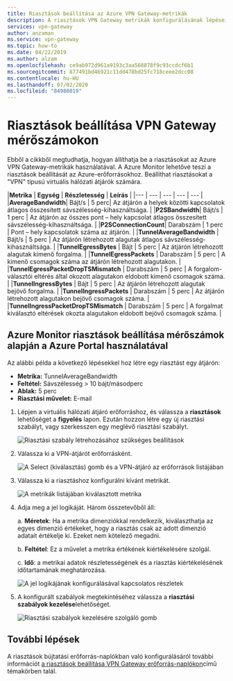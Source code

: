 ```yaml
---
title: Riasztások beállítása az Azure VPN Gateway-metrikák
description: A riasztások VPN Gateway metrikák konfigurálásának lépései
services: vpn-gateway
author: anzaman
ms.service: vpn-gateway
ms.topic: how-to
ms.date: 04/22/2019
ms.author: alzam
ms.openlocfilehash: ce9ab972d961a9193c3aa568878f9c93ccdcf6b1
ms.sourcegitcommit: 877491bd46921c11dd478bd25fc718ceee2dcc08
ms.contentlocale: hu-HU
ms.lasthandoff: 07/02/2020
ms.locfileid: "84988019"
---
```

# <a name="set-up-alerts-on-vpn-gateway-metrics"></a>Riasztások beállítása VPN Gateway mérőszámokon

Ebből a cikkből megtudhatja, hogyan állíthatja be a riasztásokat az Azure VPN Gateway-metrikák használatával. A Azure Monitor lehetővé teszi a riasztások beállítását az Azure-erőforrásokhoz. Beállíthat riasztásokat a "VPN" típusú virtuális hálózati átjárók számára.


|**Metrika**   | **Egység** | **Részletesség** | **Leírás** | 
|---       | ---        | ---       | ---            | ---       |
|**AverageBandwidth**| Bájt/s  | 5 perc| Az átjárón a helyek közötti kapcsolatok átlagos összesített sávszélesség-kihasználtsága.     |
|**P2SBandwidth**| Bájt/s  | 1 perc  | Az átjárón az összes pont – hely kapcsolat átlagos összesített sávszélesség-kihasználtsága.    |
|**P2SConnectionCount**| Darabszám  | 1 perc  | Pont – hely kapcsolatok száma az átjárón.   |
|**TunnelAverageBandwidth** | Bájt/s    | 5 perc  | Az átjárón létrehozott alagutak átlagos sávszélesség-kihasználtsága. |
|**TunnelEgressBytes** | Bájt | 5 perc | Az átjárón létrehozott alagutak kimenő forgalma.   |
|**TunnelEgressPackets** | Darabszám | 5 perc | A kimenő csomagok száma az átjárón létrehozott alagutakon.   |
|**TunnelEgressPacketDropTSMismatch** | Darabszám | 5 perc | A forgalom-választói eltérés által okozott alagutakon eldobott kimenő csomagok száma. |
|**TunnelIngressBytes** | Bájt | 5 perc | Az átjárón létrehozott alagutak bejövő forgalma.   |
|**TunnelIngressPackets** | Darabszám | 5 perc | Az átjárón létrehozott alagutakon bejövő csomagok száma.   |
|**TunnelIngressPacketDropTSMismatch** | Darabszám | 5 perc | A forgalmat kiválasztó eltérések okozta alagutakon eldobott bejövő csomagok száma. |


## <a name="set-up-azure-monitor-alerts-based-on-metrics-by-using-the-azure-portal"></a><a name="setup"></a>Azure Monitor riasztások beállítása mérőszámok alapján a Azure Portal használatával

Az alábbi példa a következő lépésekkel hoz létre egy riasztást egy átjárón:

- **Metrika:** TunnelAverageBandwidth
- **Feltétel:** Sávszélesség > 10 bájt/másodperc
- **Ablak:** 5 perc
- **Riasztási művelet:** E-mail



1. Lépjen a virtuális hálózati átjáró erőforráshoz, és válassza a **riasztások** lehetőséget a **figyelés** lapon. Ezután hozzon létre egy új riasztási szabályt, vagy szerkesszen egy meglévő riasztási szabályt.

   ![Riasztási szabály létrehozásához szükséges beállítások](./media/vpn-gateway-howto-setup-alerts-virtual-network-gateway-metric/metric-alert1.png "Létrehozás")

2. Válassza ki a VPN-átjárót erőforrásként.

   ![A Select (kiválasztás) gomb és a VPN-átjáró az erőforrások listájában](./media/vpn-gateway-howto-setup-alerts-virtual-network-gateway-metric/metric-alert2.png "Válassza ezt:")

3. Válassza ki a riasztáshoz konfigurálni kívánt metrikát.

   ![A metrikák listájában kiválasztott metrika](./media/vpn-gateway-howto-setup-alerts-virtual-network-gateway-metric/metric-alert3.png "Válassza ezt:")
4. Adja meg a jel logikáját. Három összetevőből áll:

    a. **Méretek**: Ha a metrika dimenziókkal rendelkezik, kiválaszthatja az egyes dimenzió értékeket, hogy a riasztás csak az adott dimenzió adatait értékelje ki. Ezeket nem kötelező megadni.

    b. **Feltétel**: Ez a művelet a metrika értékének kiértékelésére szolgál.

    c. **Idő**: a metrikai adatok részletességének és a riasztás kiértékelésének időtartamának meghatározása.

   ![A jel logikájának konfigurálásával kapcsolatos részletek](./media/vpn-gateway-howto-setup-alerts-virtual-network-gateway-metric/metric-alert4.png "Válassza ezt:")

5. A konfigurált szabályok megtekintéséhez válassza a **riasztási szabályok kezelése**lehetőséget.

   ![Riasztási szabályok kezelésére szolgáló gomb](./media/vpn-gateway-howto-setup-alerts-virtual-network-gateway-metric/metric-alert8.png "Válassza ezt:")

## <a name="next-steps"></a>További lépések

A riasztások bújtatási erőforrás-naplókban való konfigurálásáról további információt [a riasztások beállítása VPN Gateway erőforrás-naplókon](vpn-gateway-howto-setup-alerts-virtual-network-gateway-log.md)című témakörben talál.
